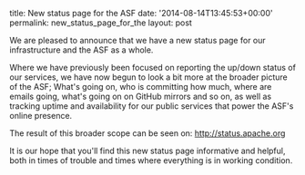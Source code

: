 title: New status page for the ASF
date: '2014-08-14T13:45:53+00:00'
permalink: new_status_page_for_the
layout: post

<p>We are pleased to announce that we have a new status page for our infrastructure and the ASF as a whole.</p> 
  <p>Where we have previously been focused on reporting the up/down status of our services, we have now begun to look a bit more at the broader picture of the ASF; What's going on, who is committing how much, where are emails going, what's going on on GitHub mirrors and so on, as well as tracking uptime and availability for our public services that power the ASF's online presence. </p> 
  <p>The result of this broader scope can be seen on: <a href="http://status.apache.org" target="_blank" title="http://status.apache.org">http://status.apache.org</a> </p> 
  <p>It is our hope that you'll find this new status page informative and helpful, both in times of trouble and times where everything is in working condition. <br /></p>
